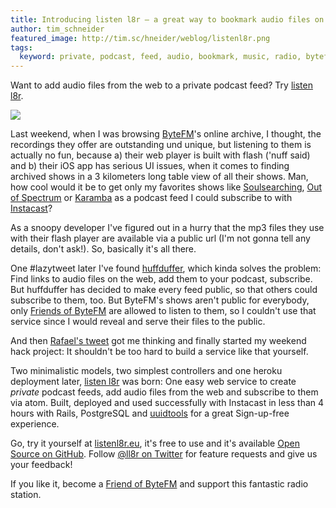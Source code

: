 ```yaml
---
title: Introducing listen l8r – a great way to bookmark audio files on the web
author: tim_schneider
featured_image: http://tim.sc/hneider/weblog/listenl8r.png
tags:
  keyword: private, podcast, feed, audio, bookmark, music, radio, bytefm
---
```


Want to add audio files from the web to a private podcast feed? Try [listen l8r](http://listenl8r.eu).

![](http://tim.sc/hneider/weblog/listenl8r_small.png)

Last weekend, when I was browsing [ByteFM](http://byte.fm/)'s online archive, I thought, the recordings they offer are outstanding und unique, but listening to them is actually no fun, because a) their web player is built with flash ('nuff said) and b) their iOS app has serious UI issues, when it comes to finding archived shows in a 3 kilometers long table view of all their shows. Man, how cool would it be to get only my favorites shows like [Soulsearching](http://www.byte.fm/sendung/soulsearching), [Out of Spectrum](http://www.byte.fm/sendung/out-of-spectrum) or [Karamba](http://www.byte.fm/sendung/karamba) as a podcast feed I could subscribe to with [Instacast](http://vemedio.com/products/instacast)?

As a snoopy developer I've figured out in a hurry that the mp3 files they use with their flash player are available via a public url (I'm not gonna tell any details, don't ask!). So, basically it's all there.

One #lazytweet later I've found [huffduffer](http://huffduffer.com/), which kinda solves the problem: Find links to audio files on the web, add them to your podcast, subscribe.
But huffduffer has decided to make every feed public, so that others could subscribe to them, too. But ByteFM's shows aren't public for everybody, only [Friends of ByteFM](https://byte.fm/freunde) are allowed to listen to them, so I couldn't use that service since I would reveal and serve their files to the public.

And then [Rafael's tweet](https://twitter.com/chiefsucker/statuses/262151625328709632) got me thinking and finally started my weekend hack project: It shouldn't be too hard to build a service like that yourself.

Two minimalistic models, two simplest controllers and one heroku deployment later, [listen l8r](http://www.listenl8r.eu/) was born: One easy web service to create *private* podcast feeds, add audio files from the web and subscribe to them via atom. Built, deployed and used successfully with Instacast in less than 4 hours with Rails, PostgreSQL and [uuidtools](https://github.com/sporkmonger/uuidtools) for a great Sign-up-free experience.

Go, try it yourself at [listenl8r.eu](http://www.listenl8r.eu/), it's free to use and it's available [Open Source on GitHub](https://github.com/railslove/listenl8r). Follow [@ll8r on Twitter](http://twitter.com/ll8r) for feature requests and give us your feedback!

If you like it, become a [Friend of ByteFM](https://byte.fm/freunde) and support this fantastic radio station.
